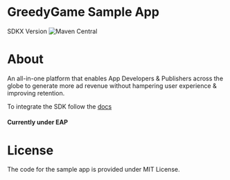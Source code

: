 # GreedyGame Sample App

SDKX Version  ![Maven Central](https://maven-badges.herokuapp.com/maven-central/com.greedygame.sdkx/core/badge.svg)

# About
An all-in-one platform that enables App Developers & Publishers across the globe to generate more ad revenue without hampering user experience & improving retention.

To integrate the SDK follow the [docs](https://console.greedygame.com/docs)

#### Currently under EAP

# License
The code for the sample app is provided under MIT License.
